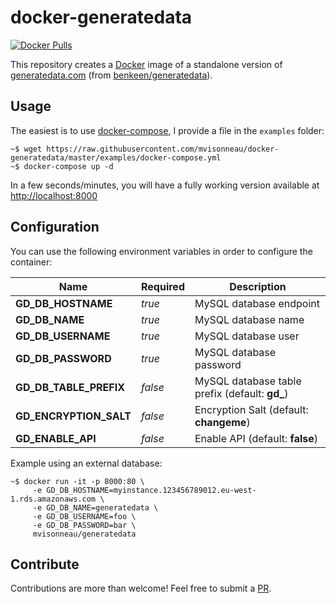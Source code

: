 # docker-generatedata

[![Docker Pulls](https://img.shields.io/docker/pulls/mvisonneau/generatedata.svg)](https://hub.docker.com/r/mvisonneau/generatedata/)

This repository creates a [Docker](https://www.docker.com/) image of a standalone version of [generatedata.com](http://generatedata.com) (from [benkeen/generatedata](https://github.com/benkeen/generatedata)).

## Usage

The easiest is to use [docker-compose](https://docs.docker.com/compose/), I provide a file in the `examples` folder:

```
~$ wget https://raw.githubusercontent.com/mvisonneau/docker-generatedata/master/examples/docker-compose.yml
~$ docker-compose up -d
```

In a few seconds/minutes, you will have a fully working version available at [http://localhost:8000](http://localhost:8000)

## Configuration

You can use the following environment variables in order to configure the container:

Name | Required | Description
--- | --- | ---
**GD_DB_HOSTNAME**     | *true*  | MySQL database endpoint
**GD_DB_NAME**         | *true*  | MySQL database name
**GD_DB_USERNAME**     | *true*  | MySQL database user
**GD_DB_PASSWORD**     | *true*  | MySQL database password
**GD_DB_TABLE_PREFIX** | *false* | MySQL database table prefix (default: **gd_**)
**GD_ENCRYPTION_SALT** | *false* | Encryption Salt (default: **changeme**)
**GD_ENABLE_API**      | *false* | Enable API (default: **false**)

Example using an external database:

```
~$ docker run -it -p 8000:80 \
     -e GD_DB_HOSTNAME=myinstance.123456789012.eu-west-1.rds.amazonaws.com \
     -e GD_DB_NAME=generatedata \
     -e GD_DB_USERNAME=foo \
     -e GD_DB_PASSWORD=bar \
     mvisonneau/generatedata
```

## Contribute


Contributions are more than welcome! Feel free to submit a [PR](https://github.com/mvisonneau/docker-generatedata/pulls).
